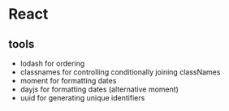 # React


## tools
 - lodash for ordering
 - classnames for controlling conditionally joining classNames
 - moment for formatting dates
 - dayjs for formatting dates (alternative moment)
 - uuid for generating unique identifiers
